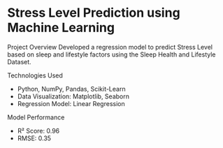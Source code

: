 # Stress Level Prediction using Machine Learning

Project Overview
Developed a regression model to predict Stress Level based on sleep and lifestyle factors using the Sleep Health and Lifestyle Dataset.

Technologies Used
- Python, NumPy, Pandas, Scikit-Learn
- Data Visualization: Matplotlib, Seaborn
- Regression Model: Linear Regression

Model Performance
- R² Score: 0.96
- RMSE: 0.35

